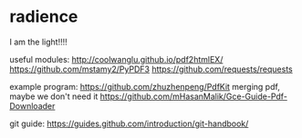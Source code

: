 # radience
I am the light!!!!

useful modules:
http://coolwanglu.github.io/pdf2htmlEX/
https://github.com/mstamy2/PyPDF3
https://github.com/requests/requests

example program:
https://github.com/zhuzhenpeng/PdfKit merging pdf, maybe we don't need it
https://github.com/mHasanMalik/Gce-Guide-Pdf-Downloader


git guide:
https://guides.github.com/introduction/git-handbook/
